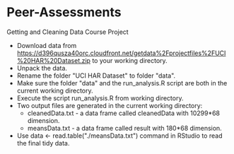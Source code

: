 Peer-Assessments
================

Getting and Cleaning Data Course Project

- Download data from https://d396qusza40orc.cloudfront.net/getdata%2Fprojectfiles%2FUCI%20HAR%20Dataset.zip to your working directory.
- Unpack the data.
- Rename the folder "UCI HAR Dataset" to folder "data".
- Make sure the folder "data" and the run_analysis.R script are both in the current working directory.
- Execute the script run_analysis.R from working directory.
- Two output files are generated in the current working directory:
  - cleanedData.txt - a data frame called cleanedData with 10299*68 dimension.
  - meansData.txt - a data frame called result with 180*68 dimension.
- Use data <- read.table("./meansData.txt") command in RStudio to read the final tidy data.
